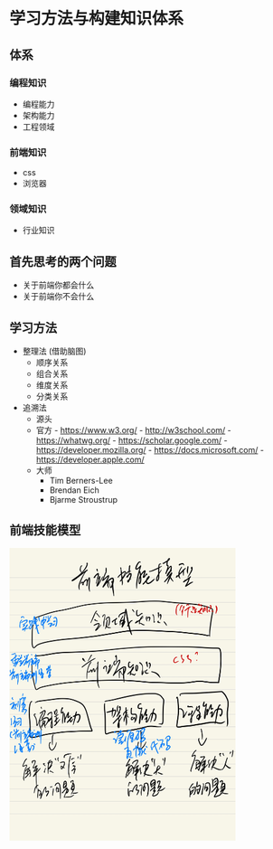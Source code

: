 # 学习方法与构建知识体系
## 体系

### 编程知识
 - 编程能力
 - 架构能力
 - 工程领域

### 前端知识
 - css
 - 浏览器

### 领域知识
- 行业知识

## 首先思考的两个问题

- 关于前端你都会什么
- 关于前端你不会什么

## 学习方法

- 整理法  (借助脑图)
  - 顺序关系
  - 组合关系
  - 维度关系
  - 分类关系
- 追溯法
  - 源头
  - 官方
        - https://www.w3.org/
        - http://w3school.com/
        - https://whatwg.org/
        - https://scholar.google.com/
        - https://developer.mozilla.org/
        - https://docs.microsoft.com/
        - https://developer.apple.com/
  - 大师
    - Tim Berners-Lee
    - Brendan Eich
    - Bjarme Stroustrup

## 前端技能模型

  <img src="./skill.jpg" width="400" />